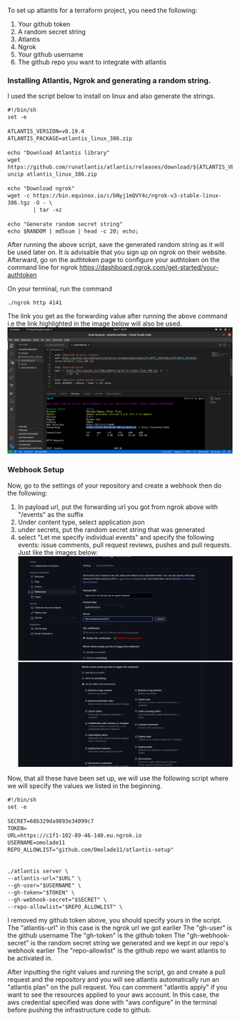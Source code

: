 To set up atlantis for a terraform project, you need the following:
1. Your github token
2. A random secret string
3. Atlantis
4. Ngrok
5. Your github username 
6. The github repo you want to integrate with atlantis

### Installing Atlantis, Ngrok and generating a random string. 
I used the script below to install on linux and also generate the strings.

```
#!/bin/sh
set -e

ATLANTIS_VERSION=v0.19.4
ATLANTIS_PACKAGE=atlantis_linux_386.zip

echo "Download Atlantis library"
wget https://github.com/runatlantis/atlantis/releases/download/${ATLANTIS_VERSION}/${ATLANTIS_PACKAGE}
unzip atlantis_linux_386.zip

echo "Download ngrok"
wget -c https://bin.equinox.io/c/bNyj1mQVY4c/ngrok-v3-stable-linux-386.tgz -O - \
        | tar -xz

echo "Generate random secret string"
echo $RANDOM | md5sum | head -c 20; echo;
```
After running the above script, save the generated random string as it will be used later on. It is advisable that you sign up on ngrok on their website. Afterward, go on the authtoken page to configure your authtoken on the command line for ngrok
https://dashboard.ngrok.com/get-started/your-authtoken

On your terminal, run the command 
```
./ngrok http 4141
```
The link you get as the forwarding value after running the above command i.e the link highlighted in the image below will also be used.
![](https://github.com/Omolade11/atlantis-setup/blob/main/Images/Screenshot%20from%202022-12-07%2010-39-01.png)

### Webhook Setup
Now, go to the settings of your repository and create a webhook then do the following:
1. In payload url, put the forwarding url you got from ngrok above with "/events" as the suffix
2. Under content type, select application json
3. under secrets, put the random secret string that was generated
4. select "Let me specify individual events" and specify the following events: issue comments, pull request reviews, pushes and pull requests.
Just like the images below:
![](https://github.com/Omolade11/atlantis-setup/blob/main/Images/Screenshot%202023-02-21%20at%2015.32.08.png)
![](https://github.com/Omolade11/atlantis-setup/blob/main/Images/Screenshot%202023-02-21%20at%2015.32.37.png)

Now, that all these have been set up, we will use the following script where we will specify the values we listed in the beginning.

```
#!/bin/sh
set -e

SECRET=68b329da9893e34099c7
TOKEN=
URL=https://c1f1-102-89-46-140.eu.ngrok.io
USERNAME=omolade11
REPO_ALLOWLIST="github.com/Omolade11/atlantis-setup"


./atlantis server \
--atlantis-url="$URL" \
--gh-user="$USERNAME" \
--gh-token="$TOKEN" \
--gh-webhook-secret="$SECRET" \
--repo-allowlist="$REPO_ALLOWLIST" \
```

I removed my github token above, you should specify yours in the script.
The "atlantis-url" in this case is the ngrok url we got earlier
The "gh-user" is the github username
The "gh-token" is the github token
The "gh-webhook-secret" is the random secret string we generated and we kept in our repo's webhook earlier
The "repo-allowlist" is the github repo we want atlantis to be activated in.

After inputting the right values and running the script, go and create a pull request and the repository and you will see atlantis automatically run an "atlantis plan" on the pull request. You can comment "atlantis apply" if you want to see the resources applied to your aws account. In this case, the aws credential specified was done with "aws configure" in the terminal before pushing the infrastructure code to github. 
